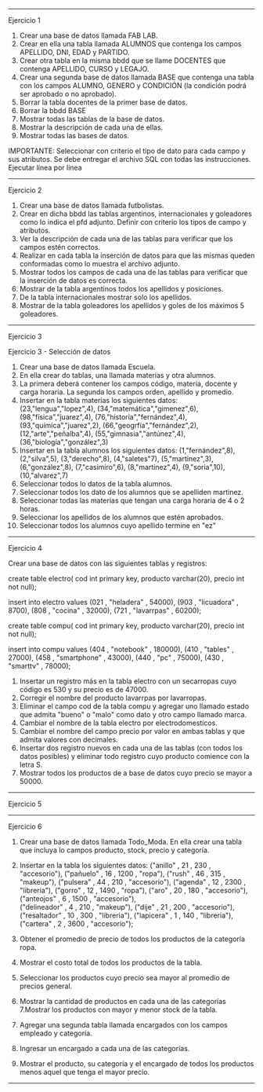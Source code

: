 ------------------------------------------------------------------------------
Ejercicio 1

1. Crear una base de datos llamada FAB LAB.
2. Crear en ella una tabla llamada ALUMNOS que contenga los campos APELLIDO, DNI, EDAD y PARTIDO.
3. Crear otra tabla en la misma bbdd que se llame DOCENTES que contenga APELLIDO, CURSO y LEGAJO.
4. Crear una segunda base de datos llamada BASE que contenga una tabla con los campos ALUMNO, GENERO y CONDICIÓN (la condición podrá ser aprobado o no aprobado).
5. Borrar la tabla docentes de la primer base de datos.
6. Borrar la bbdd BASE
7. Mostrar todas las tablas de la base de datos.
8. Mostrar la descripción de cada una de ellas.
9. Mostrar todas las bases de datos.


IMPORTANTE: Seleccionar con criterio el tipo de dato para cada campo y sus atributos. Se debe entregar el archivo SQL con todas las instrucciones. Ejecutar línea por línea

------------------------------------------------------------------------------
Ejercicio 2

1. Crear una base de datos llamada futbolistas.
2. Crear en dicha bbdd las tablas argentinos, internacionales y goleadores como lo indica el pfd adjunto. Definir con criterio los tipos de campo y atributos.
3. Ver la descripción de cada una de las tablas para verificar que los campos estén correctos.
4. Realizar en cada tabla la inserción de datos para que las mismas queden conformadas como lo muestra el archivo adjunto.
5. Mostrar todos los campos de cada una de las tablas para verificar que la inserción de datos es correcta.
7. Mostrar de la tabla argentinos todos los apellidos y posiciones.
8. De la tabla internacionales mostrar solo los apellidos.
9. Mostrar de la tabla goleadores los apellidos y goles de los máximos 5 goleadores.

------------------------------------------------------------------------------
Ejercicio 3

Ejercicio 3 - Selección de datos
1. Crear una base de datos llamada Escuela.
2. En ella crear do tablas, una llamada materias y otra alumnos.
3. La primera deberá contener los campos código, materia, docente y carga horaria. La segunda los campos orden, apellido y promedio.
4. Insertar en la tabla materias los siguientes datos:
(23,"lengua","lopez",4),
(34,"matemática","gimenez",6),
(98,"física","juarez",4),
(76,"historia","fernández",4),
(93,"química","juarez",2),
(66,"geogrfía","fernández",2),
(12,"arte","peñalba",4),
(55,"gimnasia","antúnez",4),
(36,"biología","gonzález",3)
5. Insertar en la tabla alumnos los siguientes datos:
(1,"fernández",8),
(2,"silva",5),
(3,"derecho",8),
(4,"saletes"7),
(5,"martinez",3),
(6,"gonzález",8),
(7,"casimiro",6),
(8,"martinez",4),
(9,"soria",10),
(10,"alvarez",7)
6. Seleccionar todos lo datos de la tabla alumnos.
7. Seleccionar todos los dato de los alumnos que se apelliden martinez.
8. Seleccionar todas las materias que tengan una carga horaria de 4 o 2 horas.
9. Seleccionar los apellidos de los alumnos que estén aprobados.
10. Seleccionar todos los alumnos cuyo apellido termine en "ez"

------------------------------------------------------------------------------

Ejercicio 4

Crear una base de datos  con las siguientes tablas y registros:

create table electro(
cod int primary key,
producto varchar(20),
precio int not null);

insert into electro values
(021 , "heladera" , 54000),
(903 , "licuadora" , 8700),
(808 , "cocina" , 32000),
(721 , "lavarrpas" , 60200);

create table compu(
cod int primary key,
producto varchar(20),
precio int not null);


insert into compu values
(404 , "notebook" , 180000),
(410 , "tables" , 27000),
(458 , "smartphone" , 43000),
(440 , "pc" , 75000),
(430 , "smarttv" , 78000);


1. Insertar un registro más en la tabla electro con un secarropas cuyo código es 530 y su precio es de 47000.
2. Corregir el nombre del producto lavarrpas por lavarropas.
3. Eliminar el campo cod de la tabla compu y agregar uno llamado estado que admita "bueno" o "malo" como dato y otro campo llamado marca.
4. Cambiar el nombre de la tabla electro por electrodomesticos.
5. Cambiar el nombre del campo precio por valor en ambas tablas y que admita valores con decimales.
6. Insertar dos registro nuevos en cada una de las tablas (con todos los datos posibles) y eliminar todo registro cuyo producto comience con la letra S.
7. Mostrar todos los productos de a base de datos cuyo precio se mayor a 50000.
------------------------------------------------------------------------------

Ejercicio 5

------------------------------------------------------------------------------

Ejercicio 6

1. Crear una base de datos llamada Todo_Moda. En ella crear una tabla que incluya lo campos producto, stock, precio y categoría.
2. Insertar en la tabla los siguientes datos:
("anillo" , 21 , 230 , "accesorio"),
("pañuelo" , 16 , 1200 , "ropa"),
("rush" , 46 , 315 , "makeup"),
("pulsera" , 44 , 210 , "accesorio"),
("agenda" , 12 , 2300 , "libreria"),
("gorro" , 12 , 1490 , "ropa"),
("aro" , 20 , 180 , "accesorio"),
("anteojos" , 6 , 1500 , "accesorio"),  
("delineador" , 4 , 210 , "makeup"),
("dije" , 21 , 200 , "accesorio"),
("resaltador" , 10 , 300 , "libreria"),
("lapicera" , 1 , 140 , "libreria"),
("cartera" , 2 , 3600 , "accesorio");

3. Obtener el promedio de precio de todos los productos de la categoría ropa.
4. Mostrar el costo total de todos los productos de la tabla.
5. Seleccionar los productos cuyo precio sea mayor al promedio de precios general.
6. Mostrar la cantidad de productos en cada una de las categorías
7.Mostrar los productos con mayor y menor stock de la tabla.
8. Agregar una segunda tabla llamada encargados con los campos empleado y categoría.
9. Ingresar un encargado a cada una de las categorías.
10. Mostrar el producto, su categoría y el encargado de todos los productos menos aquel que tenga el mayor precio.

------------------------------------------------------------------------------
